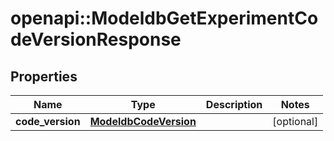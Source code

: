 # openapi::ModeldbGetExperimentCodeVersionResponse


## Properties
Name | Type | Description | Notes
------------ | ------------- | ------------- | -------------
**code_version** | [**ModeldbCodeVersion**](modeldbCodeVersion.md) |  | [optional] 


